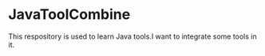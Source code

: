 # JavaToolCombine
This respository is used to learn Java tools.I want to integrate some tools in it.

